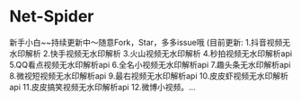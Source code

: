 # Net-Spider
新手小白~~持续更新中〜随意Fork，Star，多多issue哦  (目前更新: 1.抖音视频无水印解析 2.快手视频无水印解析 3.火山视频无水印解析 4.秒拍视频无水印解析api 5.QQ看点视频无水印解析api 6.全名小视频无水印解析api 7.趣头条无水印解析api 8.微视短视频无水印解析api 9.最右视频无水印解析api 10.皮皮虾视频无水印解析api 11.皮皮搞笑视频无水印解析api 12.微博小视频。…
